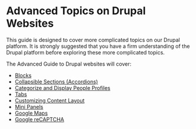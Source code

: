# Advanced Topics on Drupal Websites

This guide is designed to cover more complicated topics on our Drupal platform. It is strongly suggested that you have a firm understanding of the Drupal platform before exploring these more complicated topics.

The Advanced Guide to Drupal websites will cover:
* [Blocks](features/howto-blocks.md)
* [Collapsible Sections (Accordions)](features/howto-accordion.md)
* [Categorize and Display People Profiles](features/howto-categorizeandDisplayprofiles.md)
* [Tabs](features/howto-tabs.md)
* [Customizing Content Layout](customizingpage.md)
* [Mini Panels](features/howto-minipanels.md)
* [Google Maps](GoogleMaps.md)
* [Google reCAPTCHA](recaptcha.md)
